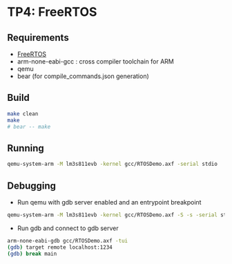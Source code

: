 # TP4: FreeRTOS

## Requirements
- [FreeRTOS](https://www.freertos.org/)
- arm-none-eabi-gcc : cross compiler toolchain for ARM
- qemu
- bear (for compile_commands.json generation)


## Build
```sh
make clean
make
# bear -- make 
```

## Running
```sh
qemu-system-arm -M lm3s811evb -kernel gcc/RTOSDemo.axf -serial stdio
```

## Debugging
- Run qemu with gdb server enabled and an entrypoint breakpoint
```sh
qemu-system-arm -M lm3s811evb -kernel gcc/RTOSDemo.axf -S -s -serial stdio
```

- Run gdb and connect to gdb server
```sh
arm-none-eabi-gdb gcc/RTOSDemo.axf -tui
(gdb) target remote localhost:1234
(gdb) break main
```

